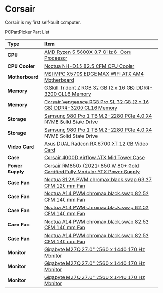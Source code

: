 # Corsair

Corsair is my first self-built computer.

[PCPartPicker Part List](https://ca.pcpartpicker.com/list/tPZc9c)

| Type             | Item                                                                                                                                                                                                                 |
| :--------------- | :------------------------------------------------------------------------------------------------------------------------------------------------------------------------------------------------------------------- |
| **CPU**          | [AMD Ryzen 5 5600X 3.7 GHz 6-Core Processor](https://ca.pcpartpicker.com/product/g94BD3/amd-ryzen-5-5600x-37-ghz-6-core-processor-100-100000065box)                                                                  |
| **CPU Cooler**   | [Noctua NH-D15 82.5 CFM CPU Cooler](https://ca.pcpartpicker.com/product/4vzv6h/noctua-nh-d15-825-cfm-cpu-cooler-nh-d15)                                                                                              |
| **Motherboard**  | [MSI MPG X570S EDGE MAX WIFI ATX AM4 Motherboard](https://ca.pcpartpicker.com/product/vVC48d/msi-mpg-x570s-edge-max-wifi-atx-am4-motherboard-mpg-x570s-edge-max-wifi)                                                |
| **Memory**       | [G.Skill Trident Z RGB 32 GB (2 x 16 GB) DDR4-3200 CL16 Memory](https://ca.pcpartpicker.com/product/dHjJ7P/gskill-trident-z-rgb-32gb-2-x-16gb-ddr4-3200-memory-f4-3200c16d-32gtzrx)                                  |
| **Memory**       | [Corsair Vengeance RGB Pro SL 32 GB (2 x 16 GB) DDR4-3200 CL16 Memory](https://ca.pcpartpicker.com/product/WXmFf7/corsair-vengeance-rgb-pro-sl-32-gb-2-x-16-gb-ddr4-3200-cl16-memory-cmh32gx4m2z3200c16)             |
| **Storage**      | [Samsung 980 Pro 1 TB M.2-2280 PCIe 4.0 X4 NVME Solid State Drive](https://ca.pcpartpicker.com/product/DDWBD3/samsung-980-pro-1-tb-m2-2280-nvme-solid-state-drive-mz-v8p1t0bam)                                      |
| **Storage**      | [Samsung 980 Pro 1 TB M.2-2280 PCIe 4.0 X4 NVME Solid State Drive](https://ca.pcpartpicker.com/product/DDWBD3/samsung-980-pro-1-tb-m2-2280-nvme-solid-state-drive-mz-v8p1t0bam)                                      |
| **Video Card**   | [Asus DUAL Radeon RX 6700 XT 12 GB Video Card](https://ca.pcpartpicker.com/product/V4nypg/asus-radeon-rx-6700-xt-12-gb-dual-video-card-dual-rx6700xt-12g)                                                            |
| **Case**         | [Corsair 4000D Airflow ATX Mid Tower Case](https://ca.pcpartpicker.com/product/bCYQzy/corsair-4000d-airflow-atx-mid-tower-case-cc-9011200-ww)                                                                        |
| **Power Supply** | [Corsair RM850x (2021) 850 W 80+ Gold Certified Fully Modular ATX Power Supply](https://ca.pcpartpicker.com/product/26rRsY/corsair-rm850x-2021-850-w-80-gold-certified-fully-modular-atx-power-supply-cp-9020200-na) |
| **Case Fan**     | [Noctua S12A PWM chromax.black.swap 63.27 CFM 120 mm Fan](https://ca.pcpartpicker.com/product/CKFXsY/noctua-nf-s12a-pwm-chromaxblackswap-633-cfm-120mm-fan-nf-s12a-pwm-chromaxblackswap)                             |
| **Case Fan**     | [Noctua A14 PWM chromax.black.swap 82.52 CFM 140 mm Fan](https://ca.pcpartpicker.com/product/sWM323/noctua-nf-a14-pwm-chromaxblackswap-825-cfm-140mm-fan-nf-a14-pwm-chromaxblackswap)                                |
| **Case Fan**     | [Noctua A14 PWM chromax.black.swap 82.52 CFM 140 mm Fan](https://ca.pcpartpicker.com/product/sWM323/noctua-nf-a14-pwm-chromaxblackswap-825-cfm-140mm-fan-nf-a14-pwm-chromaxblackswap)                                |
| **Case Fan**     | [Noctua A14 PWM chromax.black.swap 82.52 CFM 140 mm Fan](https://ca.pcpartpicker.com/product/sWM323/noctua-nf-a14-pwm-chromaxblackswap-825-cfm-140mm-fan-nf-a14-pwm-chromaxblackswap)                                |
| **Case Fan**     | [Noctua A14 PWM chromax.black.swap 82.52 CFM 140 mm Fan](https://ca.pcpartpicker.com/product/sWM323/noctua-nf-a14-pwm-chromaxblackswap-825-cfm-140mm-fan-nf-a14-pwm-chromaxblackswap)                                |
| **Monitor**      | [Gigabyte M27Q 27.0" 2560 x 1440 170 Hz Monitor](https://ca.pcpartpicker.com/product/k8GnTW/gigabyte-m27q-270-2560x1440-170-hz-monitor-m27q)                                                                         |
| **Monitor**      | [Gigabyte M27Q 27.0" 2560 x 1440 170 Hz Monitor](https://ca.pcpartpicker.com/product/k8GnTW/gigabyte-m27q-270-2560x1440-170-hz-monitor-m27q)                                                                         |
| **Monitor**      | [Gigabyte M27Q 27.0" 2560 x 1440 170 Hz Monitor](https://ca.pcpartpicker.com/product/k8GnTW/gigabyte-m27q-270-2560x1440-170-hz-monitor-m27q)                                                                         |
